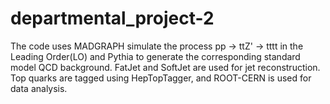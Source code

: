 # departmental_project-2
The code uses MADGRAPH simulate the process pp -> ttZ' -> tttt in the Leading Order(LO) and Pythia to
generate the corresponding standard model QCD background. FatJet and SoftJet are used for jet reconstruction. 
Top quarks are tagged using HepTopTagger, and ROOT-CERN is used for data analysis.
